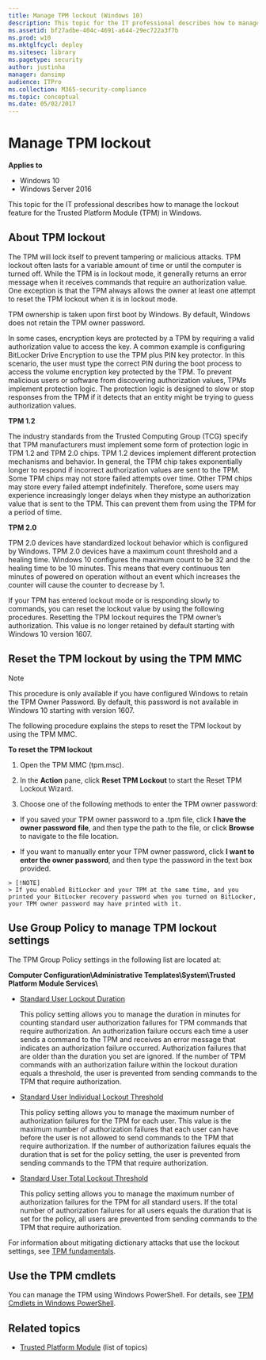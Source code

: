 ```yaml
---
title: Manage TPM lockout (Windows 10)
description: This topic for the IT professional describes how to manage the lockout feature for the Trusted Platform Module (TPM) in Windows.
ms.assetid: bf27adbe-404c-4691-a644-29ec722a3f7b
ms.prod: w10
ms.mktglfcycl: deploy
ms.sitesec: library
ms.pagetype: security
author: justinha
manager: dansimp
audience: ITPro
ms.collection: M365-security-compliance
ms.topic: conceptual
ms.date: 05/02/2017
---
```

# Manage TPM lockout

**Applies to**
-   Windows 10
-   Windows Server 2016

This topic for the IT professional describes how to manage the lockout feature for the Trusted Platform Module (TPM) in Windows.

## About TPM lockout

The TPM will lock itself to prevent tampering or malicious attacks. TPM lockout often lasts for a variable amount of time or until the computer is turned off. While the TPM is in lockout mode, it generally returns an error message when it receives commands that require an authorization value. One exception is that the TPM always allows the owner at least one attempt to reset the TPM lockout when it is in lockout mode.

TPM ownership is taken upon first boot by Windows. By default, Windows does not retain the TPM owner password.

In some cases, encryption keys are protected by a TPM by requiring a valid authorization value to access the key. A common example is configuring BitLocker Drive Encryption to use the TPM plus PIN key protector. In this scenario, the user must type the correct PIN during the boot process to access the volume encryption key protected by the TPM. To prevent malicious users or software from discovering authorization values, TPMs implement protection logic. The protection logic is designed to slow or stop responses from the TPM if it detects that an entity might be trying to guess authorization values.

**TPM 1.2**

The industry standards from the Trusted Computing Group (TCG) specify that TPM manufacturers must implement some form of protection logic in TPM 1.2 and TPM 2.0 chips. TPM 1.2 devices implement different protection mechanisms and behavior. In general, the TPM chip takes exponentially longer to respond if incorrect authorization values are sent to the TPM. Some TPM chips may not store failed attempts over time. Other TPM chips may store every failed attempt indefinitely. Therefore, some users may experience increasingly longer delays when they mistype an authorization value that is sent to the TPM. This can prevent them from using the TPM for a period of time.

**TPM 2.0**

TPM 2.0 devices have standardized lockout behavior which is configured by Windows. TPM 2.0 devices have a maximum count threshold and a healing time. Windows 10 configures the maximum count to be 32 and the healing time to be 10 minutes. This means that every continuous ten minutes of powered on operation without an event which increases the counter will cause the counter to decrease by 1.

If your TPM has entered lockout mode or is responding slowly to commands, you can reset the lockout value by using the following procedures. Resetting the TPM lockout requires the TPM owner’s authorization. This value is no longer retained by default starting with Windows 10 version 1607.

## Reset the TPM lockout by using the TPM MMC

> [!NOTE]
> This procedure is only available if you have configured Windows to retain the TPM Owner Password. By default, this password is not available in Windows 10 starting with version 1607.

The following procedure explains the steps to reset the TPM lockout by using the TPM MMC.

**To reset the TPM lockout**

1.  Open the TPM MMC (tpm.msc).

2.  In the **Action** pane, click **Reset TPM Lockout** to start the Reset TPM Lockout Wizard.

3.  Choose one of the following methods to enter the TPM owner password:

  -   If you saved your TPM owner password to a .tpm file, click **I have the owner password file**, and then type the path to the file, or click **Browse** to navigate to the file location.

  -   If you want to manually enter your TPM owner password, click **I want to enter the owner password**, and then type the password in the text box provided.

    > [!NOTE]
    > If you enabled BitLocker and your TPM at the same time, and you printed your BitLocker recovery password when you turned on BitLocker, your TPM owner password may have printed with it.

## Use Group Policy to manage TPM lockout settings

The TPM Group Policy settings in the following list are located at:

**Computer Configuration\\Administrative Templates\\System\\Trusted Platform Module Services\\**

-   [Standard User Lockout Duration](trusted-platform-module-services-group-policy-settings.md#standard-user-lockout-duration)

    This policy setting allows you to manage the duration in minutes for counting standard user authorization failures for TPM commands that require authorization. An authorization failure occurs each time a user sends a command to the TPM and receives an error message that indicates an authorization failure occurred. Authorization failures that are older than the duration you set are ignored. If the number of TPM commands with an authorization failure within the lockout duration equals a threshold, the user is prevented from sending commands to the TPM that require authorization.

-   [Standard User Individual Lockout Threshold](trusted-platform-module-services-group-policy-settings.md#standard-user-individual-lockout-threshold)

    This policy setting allows you to manage the maximum number of authorization failures for the TPM for each user. This value is the maximum number of authorization failures that each user can have before the user is not allowed to send commands to the TPM that require authorization. If the number of authorization failures equals the duration that is set for the policy setting, the user is prevented from sending commands to the TPM that require authorization.

-   [Standard User Total Lockout Threshold](trusted-platform-module-services-group-policy-settings.md#standard-user-total-lockout-threshold)

    This policy setting allows you to manage the maximum number of authorization failures for the TPM for all standard users. If the total number of authorization failures for all users equals the duration that is set for the policy, all users are prevented from sending commands to the TPM that require authorization.

For information about mitigating dictionary attacks that use the lockout settings, see [TPM fundamentals](tpm-fundamentals.md#anti-hammering).

## Use the TPM cmdlets

You can manage the TPM using Windows PowerShell. For details, see [TPM Cmdlets in Windows PowerShell](https://technet.microsoft.com/library/jj603116.aspx).

## Related topics

- [Trusted Platform Module](trusted-platform-module-top-node.md) (list of topics)
